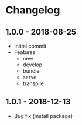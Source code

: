 # Changelog

## 1.0.0 - 2018-08-25
- Initial commit
- Features
  - new
  - develop
  - bundle
  - serve
  - transpile

## 1.0.1 - 2018-12-13
- Bug fix (install package)
